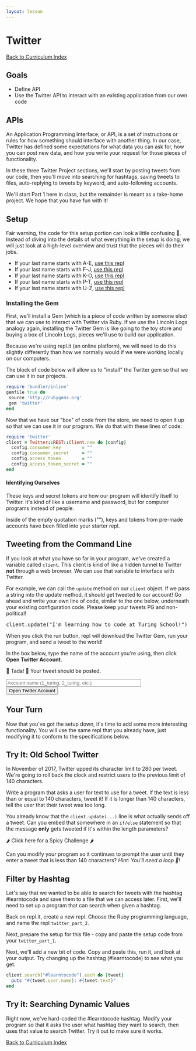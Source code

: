 ```yaml
---
layout: lesson
---
```


# Twitter

<a href="../">Back to Curriculum Index</a>

## Goals

- Define API
- Use the Twitter API to interact with an existing application from our own code

## APIs

An Application Programming Interface, or API, is a set of instructions or rules for how something should interface with another thing. In our case, Twitter has defined some expectations for what data you can ask for, how you can post new data, and how you write your request for those pieces of functionality.

In these three Twitter Project sections, we'll start by posting tweets from our code, then you'll move into searching for hashtags, saving tweets to files, auto-replying to tweets by keyword, and auto-following accounts.

We'll start Part 1 here in class, but the remainder is meant as a take-home project. We hope that you have fun with it!

## Setup

Fair warning, the code for this setup portion can look a little confusing 😬. Instead of diving into the details of what everything in the setup is doing, we will just look at a high-level overview and trust that the pieces will do their jobs.

- If your last name starts with A-E, [use this repl](https://repl.it/@ameseee/twitterpart11turing)
- If your last name starts with F-J, [use this repl](https://repl.it/@ameseee/twitterpart12turing)
- If your last name starts with K-O, [use this repl](https://repl.it/@ameseee/twitterpart14turing)
- If your last name starts with P-T, [use this repl](https://repl.it/@ameseee/twitterpart17turing)
- If your last name starts with U-Z, [use this repl](https://repl.it/@ameseee/twitterpart19turing)

### Installing the Gem

First, we'll install a Gem (which is a piece of code written by someone else) that we can use to interact with Twitter via Ruby. If we use the Lincoln Logs analogy again, installing the Twitter Gem is like going to the toy store and buying a box of Lincoln Logs, pieces we'll use to build our application.

Because we're using repl.it (an online platform), we will need to do this slightly differently than how we normally would if we were working locally on our computers.

The block of code below will allow us to "install" the Twitter gem so that we can use it in our projects.

```ruby
require 'bundler/inline'
gemfile true do
 source 'http://rubygems.org'
 gem 'twitter'
end
```

Now that we have our "box" of code from the store, we need to open it up so that we can use it in our program. We do that with these lines of code:

```ruby
require 'twitter'
client = Twitter::REST::Client.new do |config|
  config.consumer_key        = ""
  config.consumer_secret     = ""
  config.access_token        = ""
  config.access_token_secret = ""
end
```

#### Identifying Ourselves

These keys and secret tokens are how our program will identify itself to Twitter. It's kind of like a username and password, but for computer programs instead of people.

Inside of the empty quotation marks (""), keys and tokens from pre-made accounts have been filled into your starter repl.

<div class="try-it-new">
  <h2>Tweeting from the Command Line</h2>
  <p>If you look at what you have so far in your program, we've created a variable called <code>client</code>. This client is kind of like a hidden tunnel to Twitter <b>not</b> through a web browser. We can use that variable to interface with Twitter.</p>
  <p>For example, we can call the <code>update</code> method on our <code>client</code> object. If we pass a string into the update method, it should get tweeted to our account! Go ahead and write your own line of code, similar to the one below, underneath your existing configuration code. Please keep your tweets PG and non-political!</p>
  <pre>client.update("I'm learning how to code at Turing School!")</pre>
  <p>When you click the run button, repl will download the Twitter Gem, run your program, and send a tweet to the world!</p>
  <p>In the box below, type the name of the account you're using, then click <b>Open Twitter Account</b>.</p>
  <p>🎉 Tada! 🎉 Your tweet should be posted.</p>
  <input style="width: 370px" type="text" id="twitterurl" placeholder="Account name (1_turing, 2_turing, etc.)">
  <button id="twitterbutton2">Open Twitter Account</button>
</div>

## Your Turn

Now that you've got the setup down, it's time to add some more interesting functionality. You will use the same repl that you already have, just modifying it to conform to the specifications below.

<div class="try-it-new">
  <h2>Try It: Old School Twitter</h2>
  <p>In November of 2017, Twitter upped its character limit to 280 per tweet. We're going to roll back the clock and restrict users to the previous limit of 140 characters.</p>
  <p>Write a program that asks a user for text to use for a tweet. If the text is less than or equal to 140 characters, tweet it! If it is longer than 140 characters, tell the user that their tweet was too long.</p>
  <p>You already know that the <code>client.update(...)</code> line is what actually sends off a tweet. Can you embed that somewhere in an <code>if/else</code> statement so that the message <strong>only</strong> gets tweeted if it's within the length parameters?</p>

  <div class="spicy-container">
    <p class="spicy-click">🌶 Click here for a Spicy Challenge 🌶</p>
    <div class="spicy-toggle">
      <p>Can you modify your program so it continues to prompt the user until they enter a tweet that is less than 140 characters? <em>Hint: You'll need a loop 🍩!</em></p>
    </div>
  </div>
</div>

## Filter by Hashtag

Let's say that we wanted to be able to search for tweets with the hashtag #learntocode and save them to a file that we can access later. First, we'll need to set up a program that can search when given a hashtag.

Back on repl.it, create a new repl. Choose the Ruby programming language, and name the repl `twitter_part_2`.

Next, prepare the setup for this file - copy and paste the setup code from your `twitter_part_1`.

Next, we'll add a new bit of code. Copy and paste this, run it, and look at your output. Try changing up the hashtag (#learntocode) to see what you get.

```ruby
client.search("#learntocode").each do |tweet|
  puts "#{tweet.user.name}: #{tweet.text}"
end
```

<div class="try-it-new">
  <h2>Try it: Searching Dynamic Values</h2>
  <p>
    Right now, we've hard-coded the #learntocode hashtag. Modify your program so that it asks the user what hashtag they want to search, then uses that value to search Twitter. Try it out to make sure it works.
  </p>
</div>

<a href="../">Back to Curriculum Index</a>

<script>
  var openTwitterButton = document.querySelector('#twitterbutton2');
  openTwitterButton.addEventListener('click', function(){
    var twitterAccount = document.querySelector('#twitterurl').value
    document.querySelector('#twitterurl').value = ""
    var win = window.open(`http://twitter.com/${twitterAccount}`, '_blank');
    win.focus();
  })
</script>
